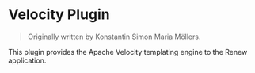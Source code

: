 Velocity Plugin
===============

> Originally written by Konstantin Simon Maria Möllers.

This plugin provides the Apache Velocity templating engine to the Renew application.

